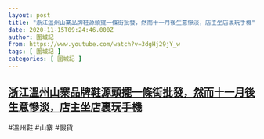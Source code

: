 ```yaml
---
layout: post
title: "浙江溫州山寨品牌鞋源頭擺一條街批發，然而十一月後生意慘淡，店主坐店裏玩手機"
date: 2020-11-15T09:24:46.000Z
author: 圍城記
from: https://www.youtube.com/watch?v=3dgHj29jY_w
tags: [ 圍城記 ]
categories: [ 圍城記 ]
---
```

<!--1605432286000-->
[浙江溫州山寨品牌鞋源頭擺一條街批發，然而十一月後生意慘淡，店主坐店裏玩手機](https://www.youtube.com/watch?v=3dgHj29jY_w)
------

<div>
#溫州鞋 #山寨 #假貨
</div>
